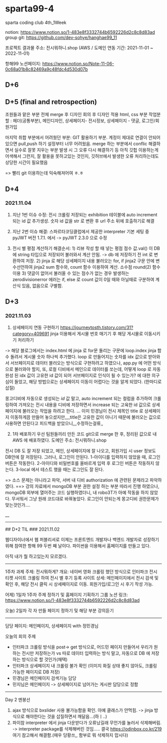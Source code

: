 # sparta99-4
sparta coding club 4th_1Week

notion: https://www.notion.so/1-483e8f3332744b6592226d2c8c8d83ad
group git: https://github.com/dev-sohye/hanghae99_11

프로젝트 결과물 주소: 전시뭐하니.shop (AWS / 도메인 연동 기간: 2021-11-01 ~ 2022-11-01)

항해99 노션페이지: https://www.notion.so/Note-11-06-0c68a01b8c82469a9c48fdc4d530d07b

## D+6 


## D+5 (final and retrospection)

조원들과 맡은 부분 전체 merge 후 디자인 회의 후 디자인 적용
html, css 부분 작업분할 : 헤더(공통부분), 메인디자인, 상세페이지- 전시정보, 상세페이지 - 댓글, 로그인/회원가입

마지막 취합 부분에서 어려웠던 부분: GIT 활용하기 부분. 계정이 제대로 연결이 안되어있으면 pull,push 하기 설정부터 너무 어려웠음. merge 하는 부분에서 conflic 해결하면서 
실수로 잘못 지우는 부분 발생 시 그 오류 다시 해결하기 등 아직 깃헙 이용하는게 어색해서 그런지, 잘 활용을 못하고있는 것인지, 깃허브에서 발생한 오류 처리하는데도 상당한 시간이 필요했음

=> 빨리 git 이용하는데 익숙해져어여 ㅎ.ㅎ


## D+4
### 2021.11.04

1) 지난 1번 이슈 수정: 전시 크롤링 저장되는 exhibition 테이블에 auto increment 되는 id 값 추가생성. 숫자 id 값을 str 로 변환 후 url 주소 뒤에 호출하기로 해결
2) 지난 2번 이슈 해결: 스파르타코딩클럽에서 제공한 interpreter 기본 세팅 중 pyJWT 버전 1.7.1. 에서 -> pyJWT 2.3.0 으로 수정

3) 전시 별 평점 계산하기
    해결순서: 1) 리뷰 작성 할 때 넣는 평점 점수 값.val() 이 DB 에 string 타입으로 저장되어 불러와서 계산 안됨. -> db 에 저장하기 전 int 로 변환하여 저장.
              2) jinja 로 해당 상세페이지 내용 불러오는 for, if  jinja2 구문 안에 변수선언하여 jinja2 sum 함수와, count 함수 이용하여 계산. 소수점 round(2) 함수 이용
              3) 댓글이 없어서 불러올 수 있는 점수가 없는 경우 발생하는 zerodivisionerror 에러는 if, else 로 count 값이 0일 때와 아닐때로 구분하여 계산식 있음, 없음으로 구별함.


## D+3 
### 2021.11.03

1) 상세페이지 연동 구현하기
https://journeytosth.tistory.com/31?category=409691
jinja 이용해서 게시물 번호 매기기 후 해당 게시물로 이동시키기 처리하기

-> 해당 블로그에서는 index.html 에 jinja 로 for문 돌리는 구문에 loop.index jinja 함수 돌려서 게시물 숫자 하나씩 추가했다.
loop 로 만들어지는 숫자를 idx 값으로 받아와서 서브페이지로 데이터 블러오는 방식으로 구현하려고 하였으나, app.py 에 어떤 방식으로 불러와야 할지, 
또, 로컬 디비에서 메인으로 데이터를 쏘는데, 어떻게 loop 로 자동완성 된 idx 값이 고유한 id 값이 되어 서브페이지로 인식이 될 수 있는가? 에 대한 의구심이 들었고, 해당 방법으로는 상세페이지 이동이 어렵다는 것을 알게 되었다. (한마디로 삽질)

몽고디비에 자동으로 생성되는 _id_ 값 말고, auto increment 되는 컬럼을 추가하여 크롤링하여 가져오는 전시 내용을 디비에 저장하면서 increase 되는 고육한 id 값으로 
상세페이지에 불러오는 작업을 하려고 한다. 
... 이미 민경님이 전시 제목인 title 로 상세페이지 이동하게끔 만들어 놓으셨지만,,,,title은 고유한 값이 아니기 때문에 불러오는 값으로 사용하면 안된다고 피드백을 받았으니,,,수정하는걸류,,

2) 1차 배포하기
우선 팀원들끼리 만든 코드 git으로 merge 한 후, 정리된 값으로 내 AWS 에 배포하였다.
도메인 주소: 전시뭐하니.shop

전시 DB 도 잘 저장 되었고, 메인, 상세페이지에 잘 나오고, 회원가입 시 user 정보도 DB안에 잘 저장된다.
그러나, 로그인이 안된다. 
1-아이디를 입력하지 않았을 때, 로그인 버튼은 작동한다. 
2-아이디와 비밀번호를 올바르게 입력 후 로그인 버튼은 작동하지 않는다.
3-local 에서 테스트 했을 때는 로그인도 잘 된다.

=> 소스 문제는 아니라고 파악, 서버 내 디비 authorization 에 관련된 문제라고 파악하였다. 
==> 강의 자료에서 mongoDB 부분 권한 설정 하는 부분 따라서 진행 하였으나, mongoDB 외부에 열어주는 코드 실행하였더니, 내 robo3T가 아예 작동을 하지 않았다. 
무서워서 그냥 원래 코드대로 바꿔놓았다.
로그인이 안되는게 몽고디비 권한문제가 맞는것인가....

__

<hr>
## D+2 TIL
### 2021.11.02

웹디자이너에서 웹 퍼블리셔로 이제는 프론트엔드 개발자나 백엔드 개발자로 성장하기 위해 참여한 항해 99 두번 째 날이다.
파이썬을 이용해서 홈페이지를 만들고 있다.

아직 내가 뭘 하고있는지 모르겠다.

<hr>

1주차 과제 주제: 전시뭐하게?
개요: 네이버 영화 크롤링 했던 방식으로 인터파크 전시 티켓 사이트 크롤링 하여 전시 별 후기 등록 사이트
상세: 메인페이지에서 전시 검색 및 확인 후, 해당 전시 클릭 시 상세페이지로 이동. 회원가입/로그인 시 후기 작성 가능.


어제) 1일차 
1주차 주제 정하기 및 홈페이지 기획하기
그룹 노션 링크: https://www.notion.so/1-483e8f3332744b6592226d2c8c8d83ad

오늘) 2일차
각 자 만들 페이지 정하기 및 해당 부분 강의듣기

<hr>
담당 페이지: 메인페이지, 상세페이지 with 정민경님

오늘의 회의 주제
* 인터파크 크롤링 방식을 post-> get 방식으로, 어드민 페이지 만들어서 우리가 원하는 전시만 저장하는가 
vs 따로 데이터 입력하는 방식 말고, 자동으로 DB 에 저장하는 방식으로 할 것인가(채택)
* 인터파크 상세페이지 내 크롤링 불가 확인 (이미지 화질 상태 좋지 않아도, 크롤링 가능한 페이지로 DB 저장)
* 민경님은 메인페이지 검색기능 담당
* 민지님은 메인페이지 -> 상세페이지로 넘어가는 게시판 담당으로 정함

<hr>
Day 2 멘붕선

1. ajax 방식으로 bxslider 사용 불가능함을 확인. 아예 클래스가 안먹힘. -> jinja 방식으로 해야한다는 것을 삽질하면서 깨달음...(하ㅣ..)
2. 파이참 interpreter 에서 jinja 다운받다가 오류났길래 무언가를 눌러서 삭제해버림. -> interpreter package를 삭제해버린 것임..... 
결국 https://odinbox.co.kr/219 여기 참고해서 해결함.(매우 당황쓰,, 함부로 뭐 삭제하지 맙시다)

